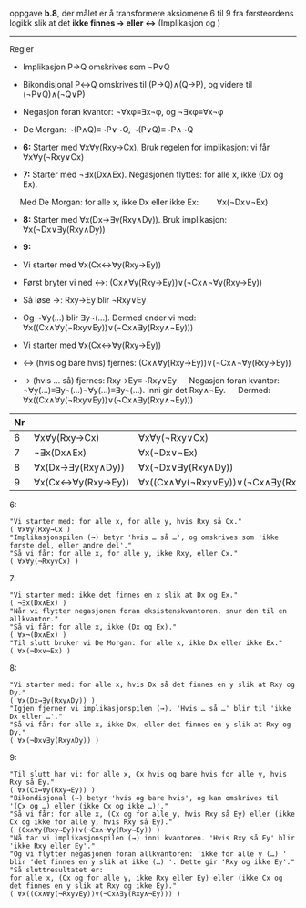 
oppgave **b.8**, der målet er å transformere aksiomene 6 til 9 fra førsteordens logikk slik at det **ikke finnes → eller ↔** (Implikasjon og )

---

Regler
- Implikasjon P→Q omskrives som ¬P∨Q
- Bikondisjonal P↔Q omskrives til (P→Q)∧(Q→P), og videre til (¬P∨Q)∧(¬Q∨P)
- Negasjon foran kvantor: ¬∀xφ≡∃x¬φ, og ¬∃xφ≡∀x¬φ
- De Morgan: ¬(P∧Q)≡¬P∨¬Q, ¬(P∨Q)≡¬P∧¬Q

- **6:** Starter med ∀x∀y(Rxy→Cx). Bruk regelen for implikasjon: vi får
    ∀x∀y(¬Rxy∨Cx)
    
- **7:** Starter med ¬∃x(Dx∧Ex). 
	Negasjonen flyttes: for alle x, ikke (Dx og Ex).
	
  Med De Morgan: for alle x, ikke Dx eller ikke Ex:
  ∀x(¬Dx∨¬Ex)
    
- **8:** Starter med ∀x(Dx→∃y(Rxy∧Dy)). Bruk implikasjon:
    ∀x(¬Dx∨∃y(Rxy∧Dy))

- **9:**
- Vi starter med ∀x(Cx↔∀y(Rxy→Ey))
- Først bryter vi ned ↔: (Cx∧∀y(Rxy→Ey))∨(¬Cx∧¬∀y(Rxy→Ey))
- Så  løse →: Rxy→Ey blir ¬Rxy∨Ey
- Og ¬∀y(...) blir ∃y¬(...). Dermed ender vi med: ∀x((Cx∧∀y(¬Rxy∨Ey))∨(¬Cx∧∃y(Rxy∧¬Ey)))

 - Vi starter med ∀x(Cx↔∀y(Rxy→Ey))
- ↔ (hvis og bare hvis) fjernes: (Cx∧∀y(Rxy→Ey))∨(¬Cx∧¬∀y(Rxy→Ey))
- → (hvis ... så) fjernes: Rxy→Ey≡¬Rxy∨Ey
  Negasjon foran kvantor: ¬∀y(...)≡∃y¬(...)¬∀y(...)≡∃y¬(...). 
  Inni gir det Rxy∧¬Ey.
  Dermed:
  ∀x((Cx∧∀y(¬Rxy∨Ey))∨(¬Cx∧∃y(Rxy∧¬Ey)))


| Nr  |                   |                                        |
| --- | ----------------- | -------------------------------------- |
| 6   | ∀x∀y(Rxy→Cx)      | ∀x∀y(¬Rxy∨Cx)                          |
| 7   | ¬∃x(Dx∧Ex)        | ∀x(¬Dx∨¬Ex)                            |
| 8   | ∀x(Dx→∃y(Rxy∧Dy)) | ∀x(¬Dx∨∃y(Rxy∧Dy))                     |
| 9   | ∀x(Cx↔∀y(Rxy→Ey)) | ∀x((Cx∧∀y(¬Rxy∨Ey))∨(¬Cx∧∃y(Rxy∧¬Ey))) |



6:

    "Vi starter med: for alle x, for alle y, hvis Rxy så Cx."
    ( ∀x∀y(Rxy→Cx )
    "Implikasjonspilen (→) betyr 'hvis … så …', og omskrives som 'ikke første del, eller andre del'."
    "Så vi får: for alle x, for alle y, ikke Rxy, eller Cx."
    ( ∀x∀y(¬Rxy∨Cx) )

7:

    "Vi starter med: ikke det finnes en x slik at Dx og Ex."
    ( ¬∃x(Dx∧Ex) )
    "Når vi flytter negasjonen foran eksistenskvantoren, snur den til en allkvantor."
    "Så vi får: for alle x, ikke (Dx og Ex)."
    ( ∀x¬(Dx∧Ex) )
    "Til slutt bruker vi De Morgan: for alle x, ikke Dx eller ikke Ex."
    ( ∀x(¬Dx∨¬Ex) )

8:

    "Vi starter med: for alle x, hvis Dx så det finnes en y slik at Rxy og Dy."
    ( ∀x(Dx→∃y(Rxy∧Dy)) )
    "Igjen fjerner vi implikasjonspilen (→). 'Hvis … så …' blir til 'ikke Dx eller …'."
    "Så vi får: for alle x, ikke Dx, eller det finnes en y slik at Rxy og Dy."
    ( ∀x(¬Dx∨∃y(Rxy∧Dy)) )

9:

    "Til slutt har vi: for alle x, Cx hvis og bare hvis for alle y, hvis Rxy så Ey."
    ( ∀x(Cx↔∀y(Rxy→Ey)) )
    "Bikondisjonal (↔) betyr 'hvis og bare hvis', og kan omskrives til '(Cx og …) eller (ikke Cx og ikke …)'."
    "Så vi får: for alle x, (Cx og for alle y, hvis Rxy så Ey) eller (ikke Cx og ikke for alle y, hvis Rxy så Ey)."
    ( (Cx∧∀y(Rxy→Ey))∨(¬Cx∧¬∀y(Rxy→Ey)) )
    "Nå tar vi implikasjonspilen (→) inni kvantoren. 'Hvis Rxy så Ey' blir 'ikke Rxy eller Ey'."
    "Og vi flytter negasjonen foran allkvantoren: 'ikke for alle y (…) ' blir 'det finnes en y slik at ikke (…) '. Dette gir 'Rxy og ikke Ey'."
    "Så sluttresultatet er:
    for alle x, (Cx og for alle y, ikke Rxy eller Ey) eller (ikke Cx og det finnes en y slik at Rxy og ikke Ey)."
    ( ∀x((Cx∧∀y(¬Rxy∨Ey))∨(¬Cx∧∃y(Rxy∧¬Ey))) )